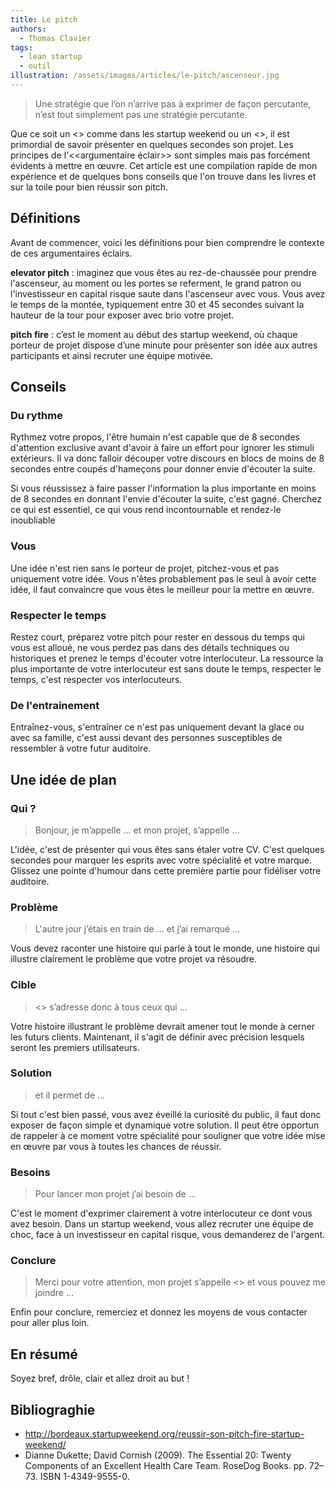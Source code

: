 ```yaml
---
title: Le pitch
authors:
  - Thomas Clavier
tags:
  - lean startup
  - outil
illustration: /assets/images/articles/le-pitch/ascenseur.jpg
---
```


> Une stratégie que l’on n’arrive pas à exprimer de façon percutante, n’est tout simplement pas une stratégie percutante.

Que ce soit un <<pitch fire>> comme dans les startup weekend ou un <<elevator pitch>>, il est primordial de savoir présenter en quelques secondes son projet. Les principes de l'<<argumentaire éclair>> sont simples mais pas forcément évidents à mettre en œuvre.
Cet article est une compilation rapide de mon expérience et de quelques bons conseils que l'on trouve dans les livres et sur la toile pour bien réussir son pitch.

## Définitions

Avant de commencer, voici les définitions pour bien comprendre le contexte de ces argumentaires éclairs.

**elevator pitch** : imaginez que vous êtes au rez-de-chaussée pour prendre l'ascenseur, au moment ou les portes se referment, le grand patron ou l'investisseur en capital risque saute dans l'ascenseur avec vous. Vous avez le temps de la montée, typiquement entre 30 et 45 secondes suivant la hauteur de la tour pour exposer avec brio votre projet.

**pitch fire** : c’est le moment au début des startup weekend, où chaque porteur de projet dispose d’une minute pour présenter son idée aux autres participants et ainsi recruter une équipe motivée.

## Conseils

### Du rythme

Rythmez votre propos, l'être humain n'est capable que de 8 secondes d'attention exclusive avant d'avoir à faire un effort pour ignorer les stimuli extérieurs. Il va donc falloir découper votre discours en blocs de moins de 8 secondes entre coupés d'hameçons pour donner envie d'écouter la suite.

Si vous réussissez à faire passer l'information la plus importante en moins de 8 secondes en donnant l'envie d'écouter la suite, c'est gagné. Cherchez ce qui est essentiel, ce qui vous rend incontournable et rendez-le inoubliable

### Vous

Une idée n'est rien sans le porteur de projet, pitchez-vous et pas uniquement votre idée. Vous n'êtes probablement pas le seul à avoir cette idée, il faut convaincre que vous êtes le meilleur pour la mettre en œuvre.

### Respecter le temps

Restez court, préparez votre pitch pour rester en dessous du temps qui vous est alloué, ne vous perdez pas dans des détails techniques ou historiques et prenez le temps d'écouter votre interlocuteur. La ressource la plus importante de votre interlocuteur est sans doute le temps, respecter le temps, c'est respecter vos interlocuteurs.

### De l'entrainement

Entraînez-vous, s'entraîner ce n'est pas uniquement devant la glace ou avec sa famille, c'est aussi devant des personnes susceptibles de ressembler à votre futur auditoire.


## Une idée de plan

### Qui ?

> Bonjour, je m’appelle ... et mon projet, s’appelle ...

L'idée, c'est de présenter qui vous êtes sans étaler votre CV. C'est quelques secondes pour marquer les esprits avec votre spécialité et votre marque. Glissez une pointe d'humour dans cette première partie pour fidéliser votre auditoire.

### Problème

> L'autre jour j’étais en train de ... et j’ai remarqué ...

Vous devez raconter une histoire qui parle à tout le monde, une histoire qui illustre clairement le problème que votre projet va résoudre.

### Cible

> <<MonProjet>> s’adresse donc à tous ceux qui ...

Votre histoire illustrant le problème devrait amener tout le monde à cerner les futurs clients. Maintenant, il s'agit de définir avec précision lesquels seront les premiers utilisateurs.

### Solution

> et il permet de ...

Si tout c'est bien passé, vous avez éveillé la curiosité du public, il faut donc exposer de façon simple et dynamique votre solution. Il peut être opportun de rappeler à ce moment votre spécialité pour souligner que votre idée mise en œuvre par vous à toutes les chances de réussir.

### Besoins

> Pour lancer mon projet j’ai besoin de ...

C'est le moment d'exprimer clairement à votre interlocuteur ce dont vous avez besoin. Dans un startup weekend, vous allez recruter une équipe de choc, face à un investisseur en capital risque, vous demanderez de l'argent.

### Conclure

> Merci pour votre attention, mon projet s’appelle <<MonProjet>> et vous pouvez me joindre ...

Enfin pour conclure, remerciez et donnez les moyens de vous contacter pour aller plus loin.

## En résumé

Soyez bref, drôle, clair et allez droit au but !

## Bibliograghie

- http://bordeaux.startupweekend.org/reussir-son-pitch-fire-startup-weekend/
- Dianne Dukette; David Cornish (2009). The Essential 20: Twenty Components of an Excellent Health Care Team. RoseDog Books. pp. 72–73. ISBN 1-4349-9555-0.
